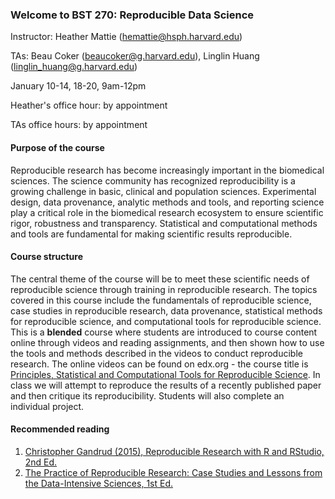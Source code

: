 ### Welcome to BST 270: Reproducible Data Science

Instructor: Heather Mattie (hemattie@hsph.harvard.edu)

TAs: Beau Coker (beaucoker@g.harvard.edu), Linglin Huang (linglin_huang@g.harvard.edu)

January 10-14, 18-20, 9am-12pm

Heather's office hour: by appointment

TAs office hours: by appointment

#### Purpose of the course
Reproducible research has become increasingly important in the biomedical sciences. The science community has recognized reproducibility is a growing challenge in basic, clinical and population sciences. Experimental design, data provenance, analytic methods and tools, and reporting science play a critical role in the biomedical research ecosystem to ensure scientific rigor, robustness and transparency. Statistical and computational methods and tools are fundamental for making scientific results reproducible. 

#### Course structure
The central theme of the course will be to meet these scientific needs of reproducible science through training in reproducible research. The topics covered in this course include the fundamentals of reproducible science, case studies in reproducible research, data provenance, statistical methods for reproducible science, and computational tools for reproducible science. This is a **blended** course where students are introduced to course content online through videos and reading assignments, and then shown how to use the tools and methods described in the videos to conduct reproducible research. The online videos can be found on edx.org - the course title is [Principles, Statistical and Computational Tools for Reproducible Science](https://www.edx.org/course/principles-statistical-and-computational-tools-for?index=product&queryID=71a9695602856f8f0ebf43aa537efed2&position=1). In class we will attempt to reproduce the results of a recently published paper and then critique its reproducibility. Students will also complete an individual project.

#### Recommended reading
1. [Christopher Gandrud (2015), Reproducible Research with R and RStudio, 2nd Ed.](https://englianhu.files.wordpress.com/2016/01/reproducible-research-with-r-and-studio-2nd-edition.pdf)
2. [The Practice of Reproducible Research: Case Studies and Lessons from the Data-Intensive Sciences, 1st Ed.](practicereproducibleresearch.org)

